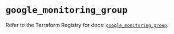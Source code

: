 # `google_monitoring_group`

Refer to the Terraform Registry for docs: [`google_monitoring_group`](https://registry.terraform.io/providers/hashicorp/google-beta/6.18.0/docs/resources/google_monitoring_group).
